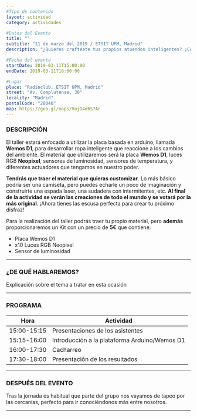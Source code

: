 ```yaml
---
#Tipo de contenido
layout: actividad
category: actividades

#Datos del Evento
title: ""
subtitle: "11 de marzo del 2019 / ETSIT UPM, Madrid"
description: "¿Quieres craftéate tus propios atuendos inteligentes? ¡Con un poco de electrónica, hilo y ganas de aprender podrás hacerlo en este taller!"

#Fecha del evento
startDate: 2019-03-11T15:00:00
endDate: 2019-03-11T18:00:00

#Lugar
place: "Radioclub, ETSIT UPM, Madrid"
street: "Av. Complutense, 30"
locality: "Madrid"
postalCode: "28040"
map: https://goo.gl/maps/VojD4d6S7An
---
```


### DESCRIPCIÓN

El taller estará enfocado a utilizar la placa basada en arduino, llamada **Wemos D1**, para desarrollar ropa inteligente que reaccione a los cambios del ambiente. El material que utilizaremos será la placa **Wemos D1**, luces RGB **Neopixel**, sensores de luminosidad, sensores de temperatura, y diferentes actuadores que tengamos en nuestro poder.

**Tendrás que traer el material que quieras customizar**. Lo más básico podría ser una camiseta, pero puedes echarle un poco de imaginación y construirte una espada laser, una sudadera con intermitentes, etc. **Al final de la actividad se verán las creaciones de todo el mundo y se votará por la más original**. ¡Ahora tienes las escusa perfecta para crear tu próximo disfraz!

Para la realización del taller podrás traer tu propio material, pero **además** proporcionaremos un Kit con un precio de **5€** que contiene:

* Placa Wemos D1
* x10 Luces RGB Neopixel
* Sensor de luminosidad

---

### ¿DE QUÉ HABLAREMOS?

Explicación sobre el tema a tratar en esta ocasión

---

### PROGRAMA

| Hora | Actividad |
|---|---|
| 15:00-15:15   | Presentaciones de los asistentes  |
| 15:15-16:00   | Introducción a la plataforma Arduino/Wemos D1 |
| 16:00-17:30   | Cacharreo |
| 17:30-18:00   | Presentación de los resultados |

---

### DESPUÉS DEL EVENTO

Tras la jornada es habitual que parte del grupo nos vayamos de tapeo por las cercanías, perfecto para ir conociéndonos más entre nosotros.

---
